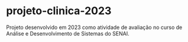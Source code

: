 # projeto-clinica-2023
Projeto desenvolvido em 2023 como atividade de avaliação no curso de Análise e Desenvolvimento de Sistemas do SENAI.

